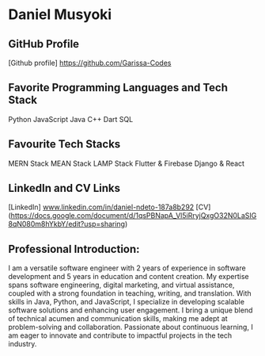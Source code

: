 # Daniel Musyoki

## GitHub Profile
[Github profile] https://github.com/Garissa-Codes

## Favorite Programming Languages and Tech Stack
Python 
JavaScript 
Java 
C++ 
Dart 
SQL 


## Favourite  Tech Stacks
MERN Stack 
MEAN Stack 
LAMP Stack 
Flutter & Firebase 
Django & React 

## LinkedIn and CV Links
[LinkedIn] www.linkedin.com/in/daniel-ndeto-187a8b292
[CV] (https://docs.google.com/document/d/1qsPBNapA_Vl5iRryjQxgO32N0LaSIG8qN080m8hYkbY/edit?usp=sharing)

## Professional Introduction:
I am a versatile software engineer with 2 years of experience in software development and 5 years in education and content creation. My expertise spans software engineering, digital marketing, and virtual assistance, coupled with a strong foundation in teaching, writing, and translation. With skills in Java, Python, and JavaScript, I specialize in developing scalable software solutions and enhancing user engagement. I bring a unique blend of technical acumen and communication skills, making me adept at problem-solving and collaboration. Passionate about continuous learning, I am eager to innovate and contribute to impactful projects in the tech industry.